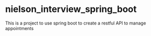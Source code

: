 # nielson_interview_spring_boot
This is a project to use spring boot to create a restful API to manage appointments
